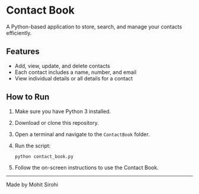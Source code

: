 # Contact Book

A Python-based application to store, search, and manage your contacts efficiently.

## Features

- Add, view, update, and delete contacts
- Each contact includes a name, number, and email
- View individual details or all details for a contact

## How to Run

1. Make sure you have Python 3 installed.
2. Download or clone this repository.
3. Open a terminal and navigate to the `ContactBook` folder.
4. Run the script:

   ```
   python contact_book.py
   ```

5. Follow the on-screen instructions to use the Contact Book.

---

Made by Mohit Sirohi
